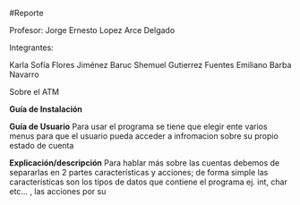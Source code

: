 #Reporte


Profesor: Jorge Ernesto Lopez Arce Delgado

Integrantes:

Karla Sofía Flores Jiménez
Baruc Shemuel Gutierrez Fuentes
Emiliano Barba Navarro


Sobre el ATM


**Guía de Instalación**

**Guía de Usuario**
Para usar el programa se tiene que elegir ente varios menus para que el usuario pueda acceder a infromacion sobre su propio estado de cuenta 

**Explicación/descripción** 
Para hablar más sobre las cuentas debemos de separarlas en 2 partes características y acciones; de forma simple las características son los tipos de datos que contiene el programa ej. int, char etc… , las acciones por su 
